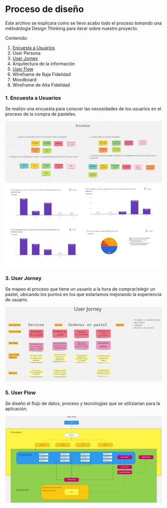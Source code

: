 # Proceso de diseño

Este archivo se explicara como se llevo acabo todo el proceso tomando una métodologia Design Thinking para iterar sobre nuestro proyecto.

Contenido:

1. <a href='#survey'>Encuesta a Usuarios</a>
2. User Persona
3. <a href='#jorney'>User Jorney</a>
4. Arquitectura de la información
5. <a href='#user'>User Flow</a>
6. WIreframe de Baja Fidelidad
7. Moodboard
8. Wireframe de Alta Fidelidad

<section id='surveys' >
  <h3>1. Encuesta a Usuarios</h3>
  <p>Se realizo una encuesta para conocer las necesidades de los usuarios en el proceso de la compra de pasteles. </p>
  <img src="./Encuesta.jpg">
</section>
<section id='jorneys' >
  <h3>3. User Jorney</h3>
  <p>Se mapeo el proceso que tiene un usuario a la hora de comprar/elegir un pastel, ubicando los puntos en los que estariamos mejorando la experiencia de usuario.</p>
  <img src="./Jorney.jpg">
</section>
<section id='user' >
  <h3>5. User Flow</h3>
  <p>Se diseño el flujo de datos, proceso y tecnologías que se utiliziarian para la aplicación.</p>
  <img src="./UserFlow.jpg">
</section>
